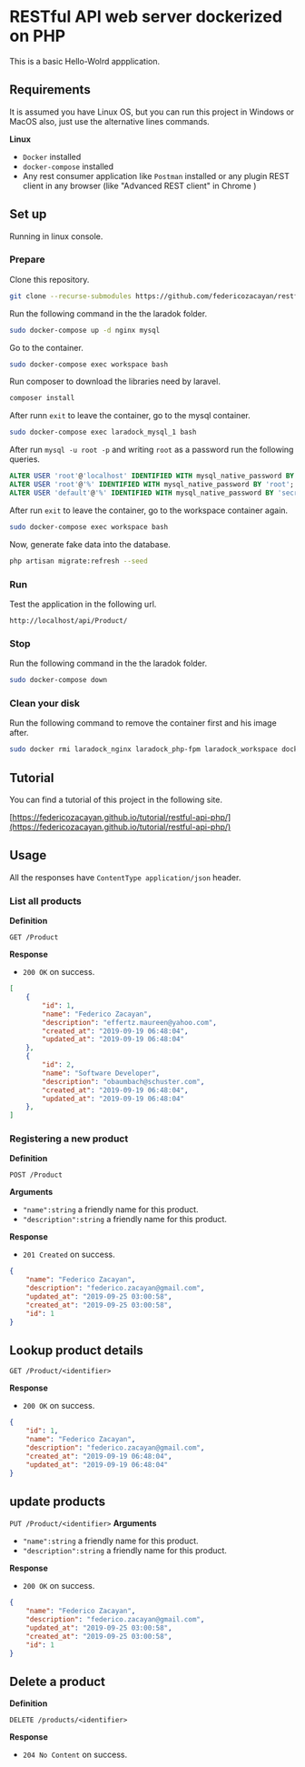 # RESTful API web server dockerized on PHP

This is a basic Hello-Wolrd appplication.

## Requirements

It is assumed you have Linux OS, but you can run this project in Windows or MacOS also, just use the alternative  lines commands.

**Linux**

- `Docker` installed
- `docker-compose` installed
- Any rest consumer application like `Postman` installed or any plugin REST client in any browser (like "Advanced REST client" in Chrome )

## Set up

Running in linux console.

### Prepare

Clone this repository.

```bash
git clone --recurse-submodules https://github.com/federicozacayan/restful-api-php.git .
```
Run the following command in the the laradok folder.

```bash
sudo docker-compose up -d nginx mysql
```

Go to the container.

```bash
sudo docker-compose exec workspace bash
```

Run composer to download the libraries need by laravel.
```bash
composer install
```

After runn `exit` to leave the container, go to the mysql container.
```bash
sudo docker-compose exec laradock_mysql_1 bash
```

After run `mysql -u root -p` and writing `root` as a password run the following queries.
```sql
ALTER USER 'root'@'localhost' IDENTIFIED WITH mysql_native_password BY 'root';
ALTER USER 'root'@'%' IDENTIFIED WITH mysql_native_password BY 'root';
ALTER USER 'default'@'%' IDENTIFIED WITH mysql_native_password BY 'secret';
```

After run `exit` to leave the container, go to the workspace container again.
```bash
sudo docker-compose exec workspace bash
```

Now, generate fake data into the database.
```bash
php artisan migrate:refresh --seed
```


### Run

Test the application in the following url.

```url
http://localhost/api/Product/
```

### Stop

Run the following command in the the laradok folder.

```bash
sudo docker-compose down
```

### Clean your disk

Run the following command to remove the container first and his image after.

```bash
sudo docker rmi laradock_nginx laradock_php-fpm laradock_workspace docker:dind laradock_mysql
```

## Tutorial

You can find a tutorial of this project in the following site.

[https://federicozacayan.github.io/tutorial/restful-api-php/](https://federicozacayan.github.io/tutorial/restful-api-php/)

## Usage

All the responses have `ContentType application/json` header.

### List all products

**Definition**

`GET /Product`

**Response**

- `200 OK` on success.

```json
[
    {
        "id": 1,
        "name": "Federico Zacayan",
        "description": "effertz.maureen@yahoo.com",
        "created_at": "2019-09-19 06:48:04",
        "updated_at": "2019-09-19 06:48:04"
    },
    {
        "id": 2,
        "name": "Software Developer",
        "description": "obaumbach@schuster.com",
        "created_at": "2019-09-19 06:48:04",
        "updated_at": "2019-09-19 06:48:04"
    },
]
```

### Registering a new product

**Definition**

`POST /Product`

**Arguments**

- `"name":string` a friendly name for this product.
- `"description":string` a friendly name for this product.

**Response**

- `201 Created` on success.

```json
{
    "name": "Federico Zacayan",
    "description": "federico.zacayan@gmail.com",
    "updated_at": "2019-09-25 03:00:58",
    "created_at": "2019-09-25 03:00:58",
    "id": 1
}
```

## Lookup product details

`GET /Product/<identifier>`

**Response**

- `200 OK` on success.

```json
{
    "id": 1,
    "name": "Federico Zacayan",
    "description": "federico.zacayan@gmail.com",
    "created_at": "2019-09-19 06:48:04",
    "updated_at": "2019-09-19 06:48:04"
}
```
## update products

`PUT /Product/<identifier>`
**Arguments**
- `"name":string` a friendly name for this product.
- `"description":string` a friendly name for this product.

**Response**

- `200 OK` on success.

```json
{
    "name": "Federico Zacayan",
    "description": "federico.zacayan@gmail.com",
    "updated_at": "2019-09-25 03:00:58",
    "created_at": "2019-09-25 03:00:58",
    "id": 1
}
```

## Delete a product

**Definition**

`DELETE /products/<identifier>`

**Response**

- `204 No Content` on success.
